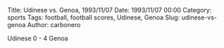 Title: Udinese vs. Genoa, 1993/11/07
Date: 1993/11/07 00:00
Category: sports
Tags: football, football scores, Udinese, Genoa
Slug: udinese-vs-genoa
Author: carbonero


Udinese 0 - 4 Genoa
